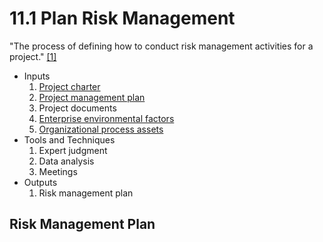 # 11.1 Plan Risk Management

"The process of defining how to conduct risk management activities for a
project." [[1]](../home.md#references)

- Inputs
  1. [Project charter](../04-integration/4.1-develop-project-charter.md)
  2. [Project management plan](../04-integration/4.2-develop-project-management-plan.md)
  3. Project documents
  4. [Enterprise environmental factors](../01-business-and-environment/01-enterprise-environmental-factors.md)
  5. [Organizational process assets](../01-business-and-environment/03-organizational-process-assets.md)
- Tools and Techniques
  1. Expert judgment
  2. Data analysis
  3. Meetings
- Outputs
  1. Risk management plan

## Risk Management Plan

